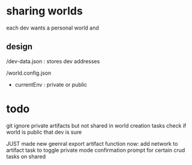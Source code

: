 # sharing worlds

each dev wants a personal world and

## design
/dev-data.json : stores dev addresses 

/world.config.json
 - currentEnv : private or public

# todo

git ignore private artifacts but not shared
in world creation tasks check if world is public that dev is sure


JUST made new geenral export artifact function
now:
add network to artifact
task to toggle private mode
confirmation prompt for certain crud tasks on shared